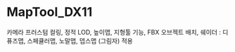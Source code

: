 # MapTool_DX11
 카메라 프러스텀 컬링, 정적 LOD, 높이맵, 지형툴 기능, FBX 오브젝트 배치, 
 쉐이더 : 디퓨즈맵, 스페큘러맵, 노말맵, 뎁스맵 (그림자) 적용
